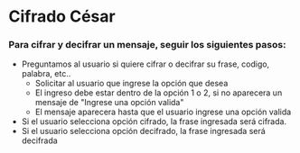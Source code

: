 # Cifrado César
### Para cifrar y decifrar un mensaje, seguir los siguientes pasos:

+ Preguntamos al usuario si quiere cifrar o decifrar su frase, codigo, palabra, etc..
  - Solicitar al usuario que ingrese la opción que desea 
  - El ingreso debe estar dentro de la opción 1 o 2, si no aparecera un mensaje de "Ingrese una opción valida"
  - El mensaje aparecera hasta que el usuario ingrese una opción valida
+ Si el usuario selecciona opción cifrado, la frase ingresada será cifrada.
+ Si el usuario selecciona opción decifrado, la frase ingresada será decifrada